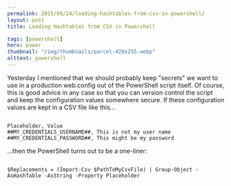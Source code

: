 ```yaml
---
permalink: 2015/09/24/loading-hashtables-from-csv-in-powershell/
layout: post
title: Loading Hashtables from CSV in Powershell

tags: [powershell]
hero: power
thumbnail: "/img/thumbnails/parcel-420x255.webp"
alttext: powershell
---
```


Yesterday I mentioned that we should probably keep "secrets" we want to use in a production web.config out
of the PowerShell script itself. Of course, this is good advice in any case so that you can version control
the script and keep the configuration values somewhere secure. If these configuration values are kept in a
CSV file like this...

```

Placeholder, Value
##MY_CREDENTIALS_USERNAME##, This is not my user name
##MY_CREDENTIALS_PASSWORD##, This might be my password

```

...then the PowerShell turns out to be a one-liner:

```

$Replacements = (Import-Csv $PathToMyCsvFile) | Group-Object -AsHashTable -AsString -Property Placeholder

```
